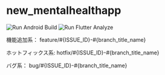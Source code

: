# new_mentalhealthapp
![Run Android Build](https://github.com/maverick-94jpn/replace_theMentalHealthSNS/workflows/Run%20Android%20Build/badge.svg?event=push) 
![Run Flutter Analyze](https://github.com/maverick-94jpn/replace_theMentalHealthSNS/workflows/Run%20Flutter%20Analyze/badge.svg?event=push)

機能追加系： feature/#{ISSUE_ID}-#{branch_title_name} 

ホットフィックス系: hotfix/#{ISSUE_ID}-#{branch_title_name} 

バグ系： bug/#{ISSUE_ID}-#{branch_title_name}
